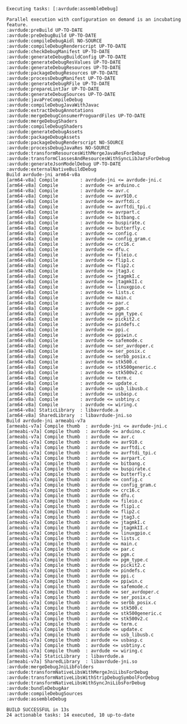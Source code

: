     Executing tasks: [:avrdude:assembleDebug]

    Parallel execution with configuration on demand is an incubating feature.
    :avrdude:preBuild UP-TO-DATE
    :avrdude:preDebugBuild UP-TO-DATE
    :avrdude:compileDebugAidl NO-SOURCE
    :avrdude:compileDebugRenderscript UP-TO-DATE
    :avrdude:checkDebugManifest UP-TO-DATE
    :avrdude:generateDebugBuildConfig UP-TO-DATE
    :avrdude:generateDebugResValues UP-TO-DATE
    :avrdude:generateDebugResources UP-TO-DATE
    :avrdude:packageDebugResources UP-TO-DATE
    :avrdude:processDebugManifest UP-TO-DATE
    :avrdude:generateDebugRFile UP-TO-DATE
    :avrdude:prepareLintJar UP-TO-DATE
    :avrdude:generateDebugSources UP-TO-DATE
    :avrdude:javaPreCompileDebug
    :avrdude:compileDebugJavaWithJavac
    :avrdude:extractDebugAnnotations
    :avrdude:mergeDebugConsumerProguardFiles UP-TO-DATE
    :avrdude:mergeDebugShaders
    :avrdude:compileDebugShaders
    :avrdude:generateDebugAssets
    :avrdude:packageDebugAssets
    :avrdude:packageDebugRenderscript NO-SOURCE
    :avrdude:processDebugJavaRes NO-SOURCE
    :avrdude:transformResourcesWithMergeJavaResForDebug
    :avrdude:transformClassesAndResourcesWithSyncLibJarsForDebug
    :avrdude:generateJsonModelDebug UP-TO-DATE
    :avrdude:externalNativeBuildDebug
    Build avrdude-jni arm64-v8a
    [arm64-v8a] Compile        : avrdude-jni <= avrdude-jni.c
    [arm64-v8a] Compile        : avrdude <= arduino.c
    [arm64-v8a] Compile        : avrdude <= avr.c
    [arm64-v8a] Compile        : avrdude <= avr910.c
    [arm64-v8a] Compile        : avrdude <= avrftdi.c
    [arm64-v8a] Compile        : avrdude <= avrftdi_tpi.c
    [arm64-v8a] Compile        : avrdude <= avrpart.c
    [arm64-v8a] Compile        : avrdude <= bitbang.c
    [arm64-v8a] Compile        : avrdude <= buspirate.c
    [arm64-v8a] Compile        : avrdude <= butterfly.c
    [arm64-v8a] Compile        : avrdude <= config.c
    [arm64-v8a] Compile        : avrdude <= config_gram.c
    [arm64-v8a] Compile        : avrdude <= crc16.c
    [arm64-v8a] Compile        : avrdude <= dfu.c
    [arm64-v8a] Compile        : avrdude <= fileio.c
    [arm64-v8a] Compile        : avrdude <= flip1.c
    [arm64-v8a] Compile        : avrdude <= flip2.c
    [arm64-v8a] Compile        : avrdude <= jtag3.c
    [arm64-v8a] Compile        : avrdude <= jtagmkI.c
    [arm64-v8a] Compile        : avrdude <= jtagmkII.c
    [arm64-v8a] Compile        : avrdude <= linuxgpio.c
    [arm64-v8a] Compile        : avrdude <= lists.c
    [arm64-v8a] Compile        : avrdude <= main.c
    [arm64-v8a] Compile        : avrdude <= par.c
    [arm64-v8a] Compile        : avrdude <= pgm.c
    [arm64-v8a] Compile        : avrdude <= pgm_type.c
    [arm64-v8a] Compile        : avrdude <= pickit2.c
    [arm64-v8a] Compile        : avrdude <= pindefs.c
    [arm64-v8a] Compile        : avrdude <= ppi.c
    [arm64-v8a] Compile        : avrdude <= ppiwin.c
    [arm64-v8a] Compile        : avrdude <= safemode.c
    [arm64-v8a] Compile        : avrdude <= ser_avrdoper.c
    [arm64-v8a] Compile        : avrdude <= ser_posix.c
    [arm64-v8a] Compile        : avrdude <= serbb_posix.c
    [arm64-v8a] Compile        : avrdude <= stk500.c
    [arm64-v8a] Compile        : avrdude <= stk500generic.c
    [arm64-v8a] Compile        : avrdude <= stk500v2.c
    [arm64-v8a] Compile        : avrdude <= term.c
    [arm64-v8a] Compile        : avrdude <= update.c
    [arm64-v8a] Compile        : avrdude <= usb_libusb.c
    [arm64-v8a] Compile        : avrdude <= usbasp.c
    [arm64-v8a] Compile        : avrdude <= usbtiny.c
    [arm64-v8a] Compile        : avrdude <= wiring.c
    [arm64-v8a] StaticLibrary  : libavrdude.a
    [arm64-v8a] SharedLibrary  : libavrdude-jni.so
    Build avrdude-jni armeabi-v7a
    [armeabi-v7a] Compile thumb  : avrdude-jni <= avrdude-jni.c
    [armeabi-v7a] Compile thumb  : avrdude <= arduino.c
    [armeabi-v7a] Compile thumb  : avrdude <= avr.c
    [armeabi-v7a] Compile thumb  : avrdude <= avr910.c
    [armeabi-v7a] Compile thumb  : avrdude <= avrftdi.c
    [armeabi-v7a] Compile thumb  : avrdude <= avrftdi_tpi.c
    [armeabi-v7a] Compile thumb  : avrdude <= avrpart.c
    [armeabi-v7a] Compile thumb  : avrdude <= bitbang.c
    [armeabi-v7a] Compile thumb  : avrdude <= buspirate.c
    [armeabi-v7a] Compile thumb  : avrdude <= butterfly.c
    [armeabi-v7a] Compile thumb  : avrdude <= config.c
    [armeabi-v7a] Compile thumb  : avrdude <= config_gram.c
    [armeabi-v7a] Compile thumb  : avrdude <= crc16.c
    [armeabi-v7a] Compile thumb  : avrdude <= dfu.c
    [armeabi-v7a] Compile thumb  : avrdude <= fileio.c
    [armeabi-v7a] Compile thumb  : avrdude <= flip1.c
    [armeabi-v7a] Compile thumb  : avrdude <= flip2.c
    [armeabi-v7a] Compile thumb  : avrdude <= jtag3.c
    [armeabi-v7a] Compile thumb  : avrdude <= jtagmkI.c
    [armeabi-v7a] Compile thumb  : avrdude <= jtagmkII.c
    [armeabi-v7a] Compile thumb  : avrdude <= linuxgpio.c
    [armeabi-v7a] Compile thumb  : avrdude <= lists.c
    [armeabi-v7a] Compile thumb  : avrdude <= main.c
    [armeabi-v7a] Compile thumb  : avrdude <= par.c
    [armeabi-v7a] Compile thumb  : avrdude <= pgm.c
    [armeabi-v7a] Compile thumb  : avrdude <= pgm_type.c
    [armeabi-v7a] Compile thumb  : avrdude <= pickit2.c
    [armeabi-v7a] Compile thumb  : avrdude <= pindefs.c
    [armeabi-v7a] Compile thumb  : avrdude <= ppi.c
    [armeabi-v7a] Compile thumb  : avrdude <= ppiwin.c
    [armeabi-v7a] Compile thumb  : avrdude <= safemode.c
    [armeabi-v7a] Compile thumb  : avrdude <= ser_avrdoper.c
    [armeabi-v7a] Compile thumb  : avrdude <= ser_posix.c
    [armeabi-v7a] Compile thumb  : avrdude <= serbb_posix.c
    [armeabi-v7a] Compile thumb  : avrdude <= stk500.c
    [armeabi-v7a] Compile thumb  : avrdude <= stk500generic.c
    [armeabi-v7a] Compile thumb  : avrdude <= stk500v2.c
    [armeabi-v7a] Compile thumb  : avrdude <= term.c
    [armeabi-v7a] Compile thumb  : avrdude <= update.c
    [armeabi-v7a] Compile thumb  : avrdude <= usb_libusb.c
    [armeabi-v7a] Compile thumb  : avrdude <= usbasp.c
    [armeabi-v7a] Compile thumb  : avrdude <= usbtiny.c
    [armeabi-v7a] Compile thumb  : avrdude <= wiring.c
    [armeabi-v7a] StaticLibrary  : libavrdude.a
    [armeabi-v7a] SharedLibrary  : libavrdude-jni.so
    :avrdude:mergeDebugJniLibFolders
    :avrdude:transformNativeLibsWithMergeJniLibsForDebug
    :avrdude:transformNativeLibsWithStripDebugSymbolForDebug
    :avrdude:transformNativeLibsWithSyncJniLibsForDebug
    :avrdude:bundleDebugAar
    :avrdude:compileDebugSources
    :avrdude:assembleDebug

    BUILD SUCCESSFUL in 13s
    24 actionable tasks: 14 executed, 10 up-to-date
